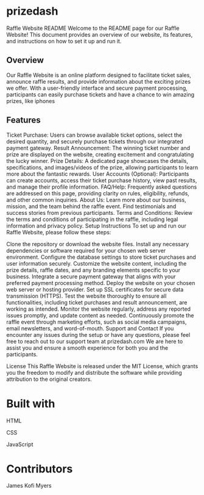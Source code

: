 # prizedash
Raffle Website README
Welcome to the README page for our Raffle Website! This document provides an overview of our website, its features, and instructions on how to set it up and run it.

## Overview
Our Raffle Website is an online platform designed to facilitate ticket sales, announce raffle results, and provide information about the exciting prizes we offer. With a user-friendly interface and secure payment processing, participants can easily purchase tickets and have a chance to win amazing prizes, like iphones

## Features
Ticket Purchase: Users can browse available ticket options, select the desired quantity, and securely purchase tickets through our integrated payment gateway.
Result Announcement: The winning ticket number and prize are displayed on the website, creating excitement and congratulating the lucky winner.
Prize Details: A dedicated page showcases the details, specifications, and images/videos of the prize, allowing participants to learn more about the fantastic rewards.
User Accounts (Optional): Participants can create accounts, access their ticket purchase history, view past results, and manage their profile information.
FAQ/Help: Frequently asked questions are addressed on this page, providing clarity on rules, eligibility, refunds, and other common inquiries.
About Us: Learn more about our business, mission, and the team behind the raffle event. Find testimonials and success stories from previous participants.
Terms and Conditions: Review the terms and conditions of participating in the raffle, including legal information and privacy policy.
Setup Instructions
To set up and run our Raffle Website, please follow these steps:

Clone the repository or download the website files.
Install any necessary dependencies or software required for your chosen web server environment.
Configure the database settings to store ticket purchases and user information securely.
Customize the website content, including the prize details, raffle dates, and any branding elements specific to your business.
Integrate a secure payment gateway that aligns with your preferred payment processing method.
Deploy the website on your chosen web server or hosting provider.
Set up SSL certificates for secure data transmission (HTTPS).
Test the website thoroughly to ensure all functionalities, including ticket purchases and result announcement, are working as intended.
Monitor the website regularly, address any reported issues promptly, and update content as needed.
Continuously promote the raffle event through marketing efforts, such as social media campaigns, email newsletters, and word-of-mouth.
Support and Contact
If you encounter any issues during the setup or have any questions, please feel free to reach out to our support team at prizedash.com We are here to assist you and ensure a smooth experience for both you and the participants.

License
This Raffle Website is released under the MIT License, which grants you the freedom to modify and distribute the software while providing attribution to the original creators.

# Built with
<p>HTML</p>
<p>CSS</p>
<p>JavaScript</p>

# Contributors
James Kofi Myers
